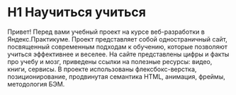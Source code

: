 # H1 Научиться учиться

Привет! Перед вами учебный проект на курсе веб-разработки в Яндекс.Практикуме. Проект представляет собой одностраничный сайт, посвященный современным подходам к обучению, которые позволяют учиться эффективнее и веселее. На сайте представлены цифры и факты про учебу и мозг, приведены ссылки на полезные ресурсы: видео, книги, сервисы. В проекте использованы флексбокс-верстка, позиционирование, продвинутая семантика HTML, анимация, фреймы, методология БЭМ.